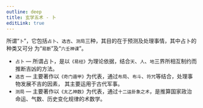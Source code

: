 ```yaml
---
outline: deep
title: 玄学五术 - 卜
editLink: true
---
```


所谓“`卜`”，它包括`占卜`、`选吉`、`测局`三种，其目的在于预测及处理事情，其中占卜的种类又可分 为“`易断`”及“`六壬神课`”。

- `占卜` — 所谓占卜，是以`《易经》`为理论依据，结合`天`、`人`、`地`三界所相互制约而推断吉凶的方法。
- `选吉` — 主要著作以`《奇门遁甲》`为代表，通过`布局`、`布斗`、`符咒`等结合，处理事物发展不吉的因素， 其主要运用于古代军事。
- `测局` — 主要著作以`《太乙神数》`为代表，通过`十二运卦象之术`，是推算国家政治命运、气数、历史变化规律的术数学。
